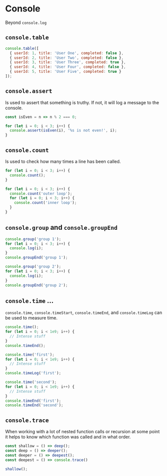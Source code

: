# Console

Beyond `console.log`

## `console.table`

```javascript
console.table([
  { userId: 1, title: 'User One', completed: false },
  { userId: 2, title: 'User Two', completed: false },
  { userId: 3, title: 'User Three', completed: true },
  { userId: 4, title: 'User Four', completed: false },
  { userId: 5, title: 'User Five', completed: true }
]);
```

## `console.assert`

Is used to assert that something is truthy. If not, it will log a message to the console.

```javascript
const isEven = n => n % 2 === 0;

for (let i = 0; i < 3; i++) {
  console.assert(isEven(i), '%s is not even!', i);
}
```

## `console.count`

Is used to check how many times a line has been called.

```javascript
for (let i = 0; i < 3; i++) {
  console.count();
}
```

```javascript
for (let i = 0; i < 3; i++) {
  console.count('outer loop');
  for (let i = 0; i < 3; i++) {
    console.count('inner loop');
  }
}
```

## `console.group` and `console.groupEnd`

```javascript
console.group('group 1');
for (let i = 0; i < 3; i++) {
  console.log(i);
}
console.groupEnd('group 1');

console.group('group 2');
for (let i = 0; i < 3; i++) {
  console.log(i);
}
console.groupEnd('group 2');
```

## `console.time` ...

`console.time`, `console.timeStart`, `console.timeEnd`, and `console.timeLog` can be used to measure time.

```javascript
console.time();
for (let i = 0; i < 1e9; i++) {
  // Intense stuff
}
console.timeEnd();
```

```javascript
console.time('first');
for (let i = 0; i < 1e9; i++) {
  // Intense stuff
}
console.timeLog('first');

console.time('second');
for (let i = 0; i < 1e9; i++) {
  // Intense stuff
}
console.timeEnd('first');
console.timeEnd('second');
```

## `console.trace`

When working with a lot of nested function calls or recursion at some point it helps to know which function was called and in what order.

```javascript
const shallow = () => deep();
const deep = () => deeper();
const deeper = () => deepest();
const deepest = () => console.trace()

shallow();
```
